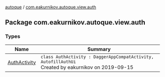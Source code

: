 [autoque](../index.md) / [com.eakurnikov.autoque.view.auth](./index.md)

## Package com.eakurnikov.autoque.view.auth

### Types

| Name | Summary |
|---|---|
| [AuthActivity](-auth-activity/index.md) | `class AuthActivity : DaggerAppCompatActivity, AutofillAuthUi`<br>Created by eakurnikov on 2019-09-15 |
